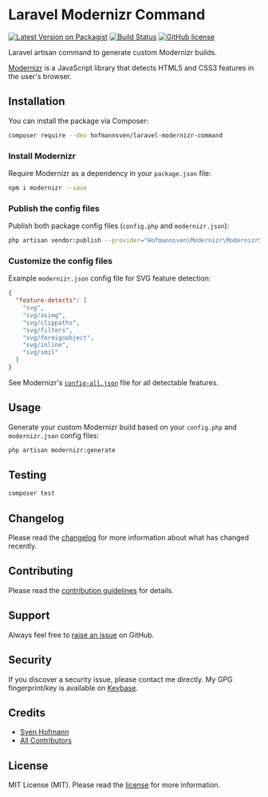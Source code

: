 # Laravel Modernizr Command

[![Latest Version on Packagist](https://img.shields.io/packagist/v/hofmannsven/laravel-modernizr-command.svg?labelColor=232e4a&color=55597b&style=for-the-badge)](https://packagist.org/packages/hofmannsven/laravel-modernizr-command)
[![Build Status](https://img.shields.io/travis/hofmannsven/laravel-modernizr-command/master.svg?labelColor=232e4a&color=55597b&style=for-the-badge)](https://travis-ci.org/hofmannsven/laravel-modernizr-command)
[![GitHub license](https://img.shields.io/github/license/hofmannsven/laravel-modernizr-command.svg?labelColor=232e4a&color=55597b&style=for-the-badge)](https://raw.githubusercontent.com/hofmannsven/laravel-modernizr-command/master/LICENSE.md)

Laravel artisan command to generate custom Modernizr builds.

[Modernizr](https://modernizr.com/) is a JavaScript library that detects HTML5 and CSS3 features in the user's browser.

## Installation

You can install the package via Composer:

```bash
composer require --dev hofmannsven/laravel-modernizr-command
```

### Install Modernizr

Require Modernizr as a dependency in your `package.json` file:

```bash
npm i modernizr --save
```

### Publish the config files

Publish both package config files (`config.php` and  `modernizr.json`):

```bash
php artisan vendor:publish --provider="Hofmannsven\Modernizr\ModernizrServiceProvider"
```

### Customize the config files

Example `modernizr.json` config file for SVG feature detection:

```json
{
  "feature-detects": [
    "svg",
    "svg/asimg",
    "svg/clippaths",
    "svg/filters",
    "svg/foreignobject",
    "svg/inline",
    "svg/smil"
  ]
}
```

See Modernizr's [`config-all.json`](https://github.com/Modernizr/Modernizr/blob/master/lib/config-all.json) file for all detectable features.

## Usage

Generate your custom Modernizr build based on your `config.php` and `modernizr.json` config files:

```bash
php artisan modernizr:generate
```

## Testing

```bash
composer test
```

## Changelog

Please read the [changelog](https://github.com/hofmannsven/laravel-modernizr-command/blob/master/CHANGELOG.md) for more information about what has changed recently.

## Contributing

Please read the [contribution guidelines](https://github.com/hofmannsven/laravel-modernizr-command/blob/master/.github/CONTRIBUTING.md) for details.

## Support

Always feel free to [raise an issue](https://github.com/hofmannsven/laravel-modernizr-command/issues) on GitHub.

## Security

If you discover a security issue, please contact me directly. 
My GPG fingerprint/key is available on [Keybase](https://keybase.io/hofmannsven).

## Credits

- [Sven Hofmann](https://github.com/hofmannsven)
- [All Contributors](https://github.com/hofmannsven/laravel-modernizr-command/graphs/contributors)

## License

MIT License (MIT). Please read the [license](LICENSE.md) for more information.
